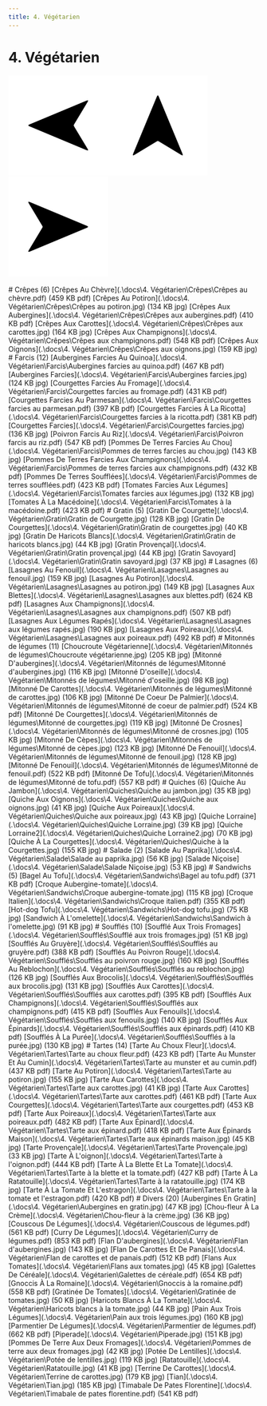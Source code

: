 ```yaml
---
title: 4. Végétarien
---  
```

# 4. Végétarien  
<p align="justify"><a href="3. Poisson.html"><img src=".\assets\left.svg" title="Page précedente" style="height: 5vh" /></a><a href="."><img src=".\assets\up.svg" title="Page parente" style="height: 5vh" /></a><a href="5. Oeufs, Pâtes, Riz.html"><img src=".\assets\right.svg" title="Page suivante" style="height: 5vh" /></a></p>  
# Crêpes (6)  
[Crêpes Au Chèvre](.\docs\4. Végétarien\Crêpes\Crêpes au chèvre.pdf) (459 KB pdf)  
[Crêpes Au Potiron](.\docs\4. Végétarien\Crêpes\Crêpes au potiron.jpg) (134 KB jpg)  
[Crêpes Aux Aubergines](.\docs\4. Végétarien\Crêpes\Crêpes aux aubergines.pdf) (410 KB pdf)  
[Crêpes Aux Carottes](.\docs\4. Végétarien\Crêpes\Crêpes aux carottes.jpg) (164 KB jpg)  
[Crêpes Aux Champignons](.\docs\4. Végétarien\Crêpes\Crêpes aux champignons.pdf) (548 KB pdf)  
[Crêpes Aux Oignons](.\docs\4. Végétarien\Crêpes\Crêpes aux oignons.jpg) (159 KB jpg)  
# Farcis (12)  
[Aubergines Farcies Au Quinoa](.\docs\4. Végétarien\Farcis\Aubergines farcies au quinoa.pdf) (467 KB pdf)  
[Aubergines Farcies](.\docs\4. Végétarien\Farcis\Aubergines farcies.jpg) (124 KB jpg)  
[Courgettes Farcies Au Fromage](.\docs\4. Végétarien\Farcis\Courgettes farcies au fromage.pdf) (431 KB pdf)  
[Courgettes Farcies Au Parmesan](.\docs\4. Végétarien\Farcis\Courgettes farcies au parmesan.pdf) (397 KB pdf)  
[Courgettes Farcies À La Ricotta](.\docs\4. Végétarien\Farcis\Courgettes farcies à la ricotta.pdf) (381 KB pdf)  
[Courgettes Farcies](.\docs\4. Végétarien\Farcis\Courgettes farcies.jpg) (136 KB jpg)  
[Poivron Farcis Au Riz](.\docs\4. Végétarien\Farcis\Poivron farcis au riz.pdf) (547 KB pdf)  
[Pommes De Terres Farcies Au Chou](.\docs\4. Végétarien\Farcis\Pommes de terres farcies au chou.jpg) (143 KB jpg)  
[Pommes De Terres Farcies Aux Champignons](.\docs\4. Végétarien\Farcis\Pommes de terres farcies aux champignons.pdf) (432 KB pdf)  
[Pommes De Terres Soufflées](.\docs\4. Végétarien\Farcis\Pommes de terres soufflées.pdf) (423 KB pdf)  
[Tomates Farcies Aux Légumes](.\docs\4. Végétarien\Farcis\Tomates farcies aux légumes.jpg) (132 KB jpg)  
[Tomates À La Macédoine](.\docs\4. Végétarien\Farcis\Tomates à la macédoine.pdf) (423 KB pdf)  
# Gratin (5)  
[Gratin De Courgette](.\docs\4. Végétarien\Gratin\Gratin de Courgette.jpg) (128 KB jpg)  
[Gratin De Courgettes](.\docs\4. Végétarien\Gratin\Gratin de courgettes.jpg) (40 KB jpg)  
[Gratin De Haricots Blancs](.\docs\4. Végétarien\Gratin\Gratin de haricots blancs.jpg) (44 KB jpg)  
[Gratin Provençal](.\docs\4. Végétarien\Gratin\Gratin provençal.jpg) (44 KB jpg)  
[Gratin Savoyard](.\docs\4. Végétarien\Gratin\Gratin savoyard.jpg) (37 KB jpg)  
# Lasagnes (6)  
[Lasagnes Au Fenouil](.\docs\4. Végétarien\Lasagnes\Lasagnes au fenouil.jpg) (159 KB jpg)  
[Lasagnes Au Potiron](.\docs\4. Végétarien\Lasagnes\Lasagnes au potiron.jpg) (149 KB jpg)  
[Lasagnes Aux Blettes](.\docs\4. Végétarien\Lasagnes\Lasagnes aux blettes.pdf) (624 KB pdf)  
[Lasagnes Aux Champignons](.\docs\4. Végétarien\Lasagnes\Lasagnes aux champignons.pdf) (507 KB pdf)  
[Lasagnes Aux Légumes Rapés](.\docs\4. Végétarien\Lasagnes\Lasagnes aux légumes rapés.jpg) (190 KB jpg)  
[Lasagnes Aux Poireaux](.\docs\4. Végétarien\Lasagnes\Lasagnes aux poireaux.pdf) (492 KB pdf)  
# Mitonnés de légumes (11)  
[Choucroute Végétarienne](.\docs\4. Végétarien\Mitonnés de légumes\Choucroute végétarienne.jpg) (205 KB jpg)  
[Mitonné D'aubergines](.\docs\4. Végétarien\Mitonnés de légumes\Mitonné d'aubergines.jpg) (116 KB jpg)  
[Mitonné D'oseille](.\docs\4. Végétarien\Mitonnés de légumes\Mitonné d'oseille.jpg) (98 KB jpg)  
[Mitonné De Carottes](.\docs\4. Végétarien\Mitonnés de légumes\Mitonné de carottes.jpg) (106 KB jpg)  
[Mitonné De Coeur De Palmier](.\docs\4. Végétarien\Mitonnés de légumes\Mitonné de coeur de palmier.pdf) (524 KB pdf)  
[Mitonné De Courgettes](.\docs\4. Végétarien\Mitonnés de légumes\Mitonné de courgettes.jpg) (119 KB jpg)  
[Mitonné De Crosnes](.\docs\4. Végétarien\Mitonnés de légumes\Mitonné de crosnes.jpg) (105 KB jpg)  
[Mitonné De Cèpes](.\docs\4. Végétarien\Mitonnés de légumes\Mitonné de cèpes.jpg) (123 KB jpg)  
[Mitonné De Fenouil](.\docs\4. Végétarien\Mitonnés de légumes\Mitonné de fenouil.jpg) (128 KB jpg)  
[Mitonné De Fenouil](.\docs\4. Végétarien\Mitonnés de légumes\Mitonné de fenouil.pdf) (522 KB pdf)  
[Mitonné De Tofu](.\docs\4. Végétarien\Mitonnés de légumes\Mitonné de tofu.pdf) (557 KB pdf)  
# Quiches (6)  
[Quiche Au Jambon](.\docs\4. Végétarien\Quiches\Quiche au jambon.jpg) (35 KB jpg)  
[Quiche Aux Oignons](.\docs\4. Végétarien\Quiches\Quiche aux oignons.jpg) (41 KB jpg)  
[Quiche Aux Poireaux](.\docs\4. Végétarien\Quiches\Quiche aux poireaux.jpg) (43 KB jpg)  
[Quiche Lorraine](.\docs\4. Végétarien\Quiches\Quiche Lorraine.jpg) (39 KB jpg)  
[Quiche Lorraine2](.\docs\4. Végétarien\Quiches\Quiche Lorraine2.jpg) (70 KB jpg)  
[Quiche À La Courgettes](.\docs\4. Végétarien\Quiches\Quiche à la Courgettes.jpg) (155 KB jpg)  
# Salade (2)  
[Salade Au Paprika](.\docs\4. Végétarien\Salade\Salade au paprika.jpg) (56 KB jpg)  
[Salade Niçoise](.\docs\4. Végétarien\Salade\Salade Niçoise.jpg) (53 KB jpg)  
# Sandwichs (5)  
[Bagel Au Tofu](.\docs\4. Végétarien\Sandwichs\Bagel au tofu.pdf) (371 KB pdf)  
[Croque Aubergine-tomate](.\docs\4. Végétarien\Sandwichs\Croque aubergine-tomate.jpg) (115 KB jpg)  
[Croque Italien](.\docs\4. Végétarien\Sandwichs\Croque italien.pdf) (355 KB pdf)  
[Hot-dog Tofu](.\docs\4. Végétarien\Sandwichs\Hot-dog tofu.jpg) (75 KB jpg)  
[Sandwich À L'omelette](.\docs\4. Végétarien\Sandwichs\Sandwich à l'omelette.jpg) (91 KB jpg)  
# Soufflés (10)  
[Soufflé Aux Trois Fromages](.\docs\4. Végétarien\Soufflés\Soufflé aux trois fromages.jpg) (51 KB jpg)  
[Soufflés Au Gruyère](.\docs\4. Végétarien\Soufflés\Soufflés au gruyère.pdf) (388 KB pdf)  
[Soufflés Au Poivron Rouge](.\docs\4. Végétarien\Soufflés\Soufflés au poivron rouge.jpg) (160 KB jpg)  
[Soufflés Au Reblochon](.\docs\4. Végétarien\Soufflés\Soufflés au reblochon.jpg) (126 KB jpg)  
[Soufflés Aux Brocolis](.\docs\4. Végétarien\Soufflés\Soufflés aux brocolis.jpg) (131 KB jpg)  
[Soufflés Aux Carottes](.\docs\4. Végétarien\Soufflés\Soufflés aux carottes.pdf) (395 KB pdf)  
[Soufflés Aux Champignons](.\docs\4. Végétarien\Soufflés\Soufflés aux champignons.pdf) (415 KB pdf)  
[Soufflés Aux Fenouils](.\docs\4. Végétarien\Soufflés\Soufflés aux fenouils.jpg) (140 KB jpg)  
[Soufflés Aux Épinards](.\docs\4. Végétarien\Soufflés\Soufflés aux épinards.pdf) (410 KB pdf)  
[Soufflés À La Purée](.\docs\4. Végétarien\Soufflés\Soufflés à la purée.jpg) (130 KB jpg)  
# Tartes (14)  
[Tarte Au Choux Fleur](.\docs\4. Végétarien\Tartes\Tarte au choux fleur.pdf) (423 KB pdf)  
[Tarte Au Munster Et Au Cumin](.\docs\4. Végétarien\Tartes\Tarte au munster et au cumin.pdf) (437 KB pdf)  
[Tarte Au Potiron](.\docs\4. Végétarien\Tartes\Tarte au potiron.jpg) (155 KB jpg)  
[Tarte Aux Carottes](.\docs\4. Végétarien\Tartes\Tarte aux carottes.jpg) (41 KB jpg)  
[Tarte Aux Carottes](.\docs\4. Végétarien\Tartes\Tarte aux carottes.pdf) (461 KB pdf)  
[Tarte Aux Courgettes](.\docs\4. Végétarien\Tartes\Tarte aux courgettes.pdf) (453 KB pdf)  
[Tarte Aux Poireaux](.\docs\4. Végétarien\Tartes\Tarte aux poireaux.pdf) (482 KB pdf)  
[Tarte Aux Épinard](.\docs\4. Végétarien\Tartes\Tarte aux épinard.pdf) (418 KB pdf)  
[Tarte Aux Épinards Maison](.\docs\4. Végétarien\Tartes\Tarte aux épinards maison.jpg) (45 KB jpg)  
[Tarte Provençale](.\docs\4. Végétarien\Tartes\Tarte Provençale.jpg) (33 KB jpg)  
[Tarte À L'oignon](.\docs\4. Végétarien\Tartes\Tarte à l'oignon.pdf) (444 KB pdf)  
[Tarte À La Blette Et La Tomate](.\docs\4. Végétarien\Tartes\Tarte à la blette et la tomate.pdf) (427 KB pdf)  
[Tarte À La Ratatouille](.\docs\4. Végétarien\Tartes\Tarte à la ratatouille.jpg) (174 KB jpg)  
[Tarte À La Tomate Et L'estragon](.\docs\4. Végétarien\Tartes\Tarte à la tomate et l'estragon.pdf) (420 KB pdf)  
# Divers (20)  
[Aubergines En Gratin](.\docs\4. Végétarien\Aubergines en gratin.jpg) (47 KB jpg)  
[Chou-fleur À La Crème](.\docs\4. Végétarien\Chou-fleur à la crème.jpg) (36 KB jpg)  
[Couscous De Légumes](.\docs\4. Végétarien\Couscous de légumes.pdf) (561 KB pdf)  
[Curry De Légumes](.\docs\4. Végétarien\Curry de légumes.pdf) (853 KB pdf)  
[Flan D'aubergines](.\docs\4. Végétarien\Flan d'aubergines.jpg) (143 KB jpg)  
[Flan De Carottes Et De Panais](.\docs\4. Végétarien\Flan de carottes et de panais.pdf) (512 KB pdf)  
[Flans Aux Tomates](.\docs\4. Végétarien\Flans aux tomates.jpg) (45 KB jpg)  
[Galettes De Céréale](.\docs\4. Végétarien\Galettes de céréale.pdf) (654 KB pdf)  
[Gnoccis À La Romaine](.\docs\4. Végétarien\Gnoccis à la romaine.pdf) (558 KB pdf)  
[Gratinée De Tomates](.\docs\4. Végétarien\Gratinée de tomates.jpg) (50 KB jpg)  
[Haricots Blancs À La Tomate](.\docs\4. Végétarien\Haricots blancs à la tomate.jpg) (44 KB jpg)  
[Pain Aux Trois Légumes](.\docs\4. Végétarien\Pain aux trois légumes.jpg) (160 KB jpg)  
[Parmentier De Légumes](.\docs\4. Végétarien\Parmentier de légumes.pdf) (662 KB pdf)  
[Piperade](.\docs\4. Végétarien\Piperade.jpg) (151 KB jpg)  
[Pommes De Terre Aux Deux Fromages](.\docs\4. Végétarien\Pommes de terre aux deux fromages.jpg) (42 KB jpg)  
[Potée De Lentilles](.\docs\4. Végétarien\Potée de lentilles.jpg) (119 KB jpg)  
[Ratatouille](.\docs\4. Végétarien\Ratatouille.jpg) (41 KB jpg)  
[Terrine De Carottes](.\docs\4. Végétarien\Terrine de carottes.jpg) (179 KB jpg)  
[Tian](.\docs\4. Végétarien\Tian.jpg) (185 KB jpg)  
[Timabale De Pates Florentine](.\docs\4. Végétarien\Timabale de pates florentine.pdf) (541 KB pdf)  
